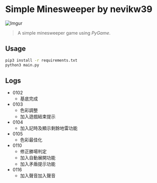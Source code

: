 # Simple Minesweeper by nevikw39
![Imgur](https://imgur.com/DFJmoxS.png)
> A simple minesweeper game using *PyGame*.

## Usage
```bash
pip3 install -r requirements.txt
python3 main.py
```

## Logs
+ 0102
  - 基底完成
+ 0103
  - 色彩調整
  - 加入遊戲結束提示
+ 0104
  - 加入記時及顯示剩餘地雷功能
+ 0105
  - 色彩最佳化
+ 0110
  - 修正勝場判定
  - 加入自動展開功能
  - 加入矛盾提示功能
+ 0116
  - 加入聲音加入聲音